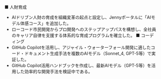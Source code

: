 ■ 人財育成
- AIドリブン人財の育成を組織変革の起点と設定し、Jennyポータルに「AIモデル体感コース」を追加した。
- ローコード市民開発からプロ開発へのステップアップパスを構想し、全社員のキャリア自律を支援する体系的な育成プログラムを確立した。
■ コーディング
- GitHub Copilotを活用し、アジャイル・ウォーターフォール開発に適したコード・ドキュメント生成手法を複数のAIモデル（Sonnet_4, GPT-5等）で実証した。
- GitHub Copilot活用ハンドブックを作成し、最新AIモデル（GPT-5等）を活用した効率的な開発手法を検証中である。